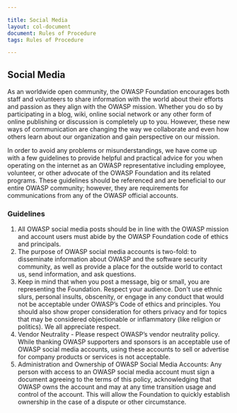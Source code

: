 ```yaml
---

title: Social Media
layout: col-document
document: Rules of Procedure
tags: Rules of Procedure

---
```

## Social Media

As an worldwide open community, the OWASP Foundation encourages both staff and volunteers to share information with the world about their efforts and passion as they align with the OWASP mission. Whether you do so by participating in a blog, wiki, online social network or any other form of online publishing or discussion is completely up to you. However, these new ways of communication are changing the way we collaborate and even how others learn about our organization and gain perspective on our mission.

In order to avoid any problems or misunderstandings, we have come up with a few guidelines to provide helpful and practical advice for you when operating on the internet as an OWASP representative including employee, volunteer, or other advocate of the OWASP Foundation and its related programs. These guidelines should be referenced and are beneficial to our entire OWASP community; however, they are requirements for communications from any of the OWASP official accounts.

### Guidelines
1. All OWASP social media posts should be in line with the OWASP mission and account users must abide by the OWASP Foundation code of ethics and principals.
2. The purpose of OWASP social media accounts is two-fold:  to disseminate information about OWASP and the software security community, as well as provide a  place for the outside world to contact us, send information, and ask questions.
3. Keep in mind that when you post a message, big or small, you are representing the Foundation.  Respect your audience. Don't use ethnic slurs, personal insults, obscenity, or engage in any conduct that would not be acceptable under OWASP’s Code of ethics and principles. You should also show proper consideration for others privacy and for topics that may be considered objectionable or inflammatory (like religion or politics).  We all appreciate respect.
4. Vendor Neutrality - Please respect OWASP’s vendor neutrality policy. While thanking OWASP supporters and sponsors is an acceptable use of OWASP social media accounts, using these accounts to sell or advertise for company products or services is not acceptable.
5. Administration and Ownership of OWASP Social Media Accounts: Any person with access to an OWASP social media account must sign a document agreeing to the terms of this policy, acknowledging that OWASP owns the account and may at any time transition usage and control of the account. This will allow the Foundation to quickly establish ownership in the case of a dispute or other circumstance.
